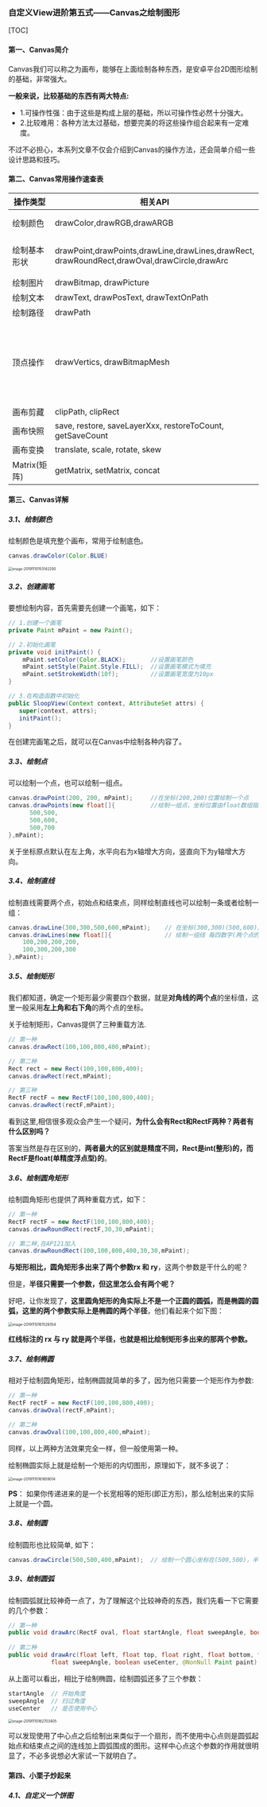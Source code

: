 ### 自定义View进阶第五式——Canvas之绘制图形

[TOC]



#### 第一、Canvas简介

Canvas我们可以称之为画布，能够在上面绘制各种东西，是安卓平台2D图形绘制的基础，非常强大。

**一般来说，比较基础的东西有两大特点:**

- 1.可操作性强：由于这些是构成上层的基础，所以可操作性必然十分强大。
- 2.比较难用：各种方法太过基础，想要完美的将这些操作组合起来有一定难度。

不过不必担心，本系列文章不仅会介绍到Canvas的操作方法，还会简单介绍一些设计思路和技巧。

#### 第二、Canvas常用操作速查表

| 操作类型     | 相关API                                                      | 备注                                                         |
| ------------ | ------------------------------------------------------------ | ------------------------------------------------------------ |
| 绘制颜色     | drawColor,drawRGB,drawARGB                                   | 使用单一颜色填充整个画布                                     |
| 绘制基本形状 | drawPoint,drawPoints,drawLine,drawLines,drawRect,<br />drawRoundRect,drawOval,drawCircle,drawArc | 依次为 点、线、矩形、圆角矩形、椭圆、圆、圆弧                |
| 绘制图片     | drawBitmap, drawPicture                                      |                                                              |
| 绘制文本     | drawText, drawPosText, drawTextOnPath                        |                                                              |
| 绘制路径     | drawPath                                                     |                                                              |
| 顶点操作     | drawVertics, drawBitmapMesh                                  | 通过对顶点操作可以使图像形变，drawVertices直接对画布作用、 drawBitmapMesh只对绘制的Bitmap作用 |
| 画布剪藏     | clipPath, clipRect                                           |                                                              |
| 画布快照     | save, restore, saveLayerXxx, restoreToCount, getSaveCount    |                                                              |
| 画布变换     | translate, scale, rotate, skew                               |                                                              |
| Matrix(矩阵) | getMatrix, setMatrix, concat                                 |                                                              |



#### 第三、Canvas详解

##### 3.1、绘制颜色

绘制颜色是填充整个画布，常用于绘制底色。

```java
canvas.drawColor(Color.BLUE)
```

<img src="/Users/burt/Downloads/xustudy/自定义View进阶第五式——Canvas之绘制图形/image-20191110153142250.png" alt="image-20191110153142250" style="zoom:50%;" />



##### 3.2、创建画笔

要想绘制内容，首先需要先创建一个画笔，如下：

```java
// 1.创建一个画笔
private Paint mPaint = new Paint();

// 2.初始化画笔
private void initPaint() {
	mPaint.setColor(Color.BLACK);       //设置画笔颜色
	mPaint.setStyle(Paint.Style.FILL);  //设置画笔模式为填充
	mPaint.setStrokeWidth(10f);         //设置画笔宽度为10px
}

// 3.在构造函数中初始化
public SloopView(Context context, AttributeSet attrs) {
   super(context, attrs);
   initPaint();
}
```

在创建完画笔之后，就可以在Canvas中绘制各种内容了。

##### 3.3、绘制点

可以绘制一个点，也可以绘制一组点。

```java
canvas.drawPoint(200, 200, mPaint);     //在坐标(200,200)位置绘制一个点
canvas.drawPoints(new float[]{          //绘制一组点，坐标位置由float数组指定
      500,500,
      500,600,
      500,700
},mPaint);
```

关于坐标原点默认在左上角，水平向右为x轴增大方向，竖直向下为y轴增大方向。

##### 3.4、绘制直线

绘制直线需要两个点，初始点和结束点，同样绘制直线也可以绘制一条或者绘制一组：

```java
canvas.drawLine(300,300,500,600,mPaint);    // 在坐标(300,300)(500,600)之间绘制一条直线
canvas.drawLines(new float[]{               // 绘制一组线 每四数字(两个点的坐标)确定一条线
    100,200,200,200,
    100,300,200,300
},mPaint);
```



##### 3.5、绘制矩形

我们都知道，确定一个矩形最少需要四个数据，就是**对角线的两个点**的坐标值，这里一般采用**左上角和右下角**的两个点的坐标。

关于绘制矩形，Canvas提供了三种重载方法.

```java
// 第一种
canvas.drawRect(100,100,800,400,mPaint);

// 第二种
Rect rect = new Rect(100,100,800,400);
canvas.drawRect(rect,mPaint);

// 第三种
RectF rectF = new RectF(100,100,800,400);
canvas.drawRect(rectF,mPaint);
```

看到这里,相信很多观众会产生一个疑问，**为什么会有Rect和RectF两种？两者有什么区别吗？**

答案当然是存在区别的，**两者最大的区别就是精度不同，Rect是int(整形)的，而RectF是float(单精度浮点型)的**。

##### 3.6、绘制圆角矩形

绘制圆角矩形也提供了两种重载方式，如下：

```java
// 第一种
RectF rectF = new RectF(100,100,800,400);
canvas.drawRoundRect(rectF,30,30,mPaint);

// 第二种,在API21加入
canvas.drawRoundRect(100,100,800,400,30,30,mPaint);
```

**与矩形相比，圆角矩形多出来了两个参数rx 和 ry**，这两个参数是干什么的呢？

但是，**半径只需要一个参数，但这里怎么会有两个呢？**

好吧，让你发现了，**这里圆角矩形的角实际上不是一个正圆的圆弧，而是椭圆的圆弧，这里的两个参数实际上是椭圆的两个半径**，他们看起来个如下图：

<img src="/Users/burt/Downloads/xustudy/自定义View进阶第五式——Canvas之绘制图形/image-20191110161528354.png" alt="image-20191110161528354" style="zoom:50%;" />

**红线标注的 rx 与 ry 就是两个半径，也就是相比绘制矩形多出来的那两个参数。**

##### 3.7、绘制椭圆

相对于绘制圆角矩形，绘制椭圆就简单的多了，因为他只需要一个矩形作为参数:

```java
// 第一种
RectF rectF = new RectF(100,100,800,400);
canvas.drawOval(rectF,mPaint);

// 第二种
canvas.drawOval(100,100,800,400,mPaint);
```

同样，以上两种方法效果完全一样，但一般使用第一种。

绘制椭圆实际上就是绘制一个矩形的内切图形，原理如下，就不多说了：

<img src="/Users/burt/Downloads/xustudy/自定义View进阶第五式——Canvas之绘制图形/image-20191110161859014.png" alt="image-20191110161859014" style="zoom:50%;" />

**PS**： 如果你传递进来的是一个长宽相等的矩形(即正方形)，那么绘制出来的实际上就是一个圆。

##### 3.8、绘制圆

绘制圆形也比较简单, 如下：

```java
canvas.drawCircle(500,500,400,mPaint);  // 绘制一个圆心坐标在(500,500)，半径为400 的圆。
```



##### 3.9、绘制圆弧

绘制圆弧就比较神奇一点了，为了理解这个比较神奇的东西，我们先看一下它需要的几个参数：

```java
// 第一种
public void drawArc(RectF oval, float startAngle, float sweepAngle, boolean useCenter, Paint paint){}
    
// 第二种
public void drawArc(float left, float top, float right, float bottom, float startAngle,
            float sweepAngle, boolean useCenter, @NonNull Paint paint) {}
```

从上面可以看出，相比于绘制椭圆，绘制圆弧还多了三个参数：

```java
startAngle  // 开始角度
sweepAngle  // 扫过角度
useCenter   // 是否使用中心
```

<img src="/Users/burt/Downloads/xustudy/自定义View进阶第五式——Canvas之绘制图形/image-20191110162703405.png" alt="image-20191110162703405" style="zoom:50%;" />

可以发现使用了中心点之后绘制出来类似于一个扇形，而不使用中心点则是圆弧起始点和结束点之间的连线加上圆弧围成的图形。这样中心点这个参数的作用就很明显了，不必多说想必大家试一下就明白了。 

#### 第四、小栗子炒起来

##### 4.1、自定义一个饼图


